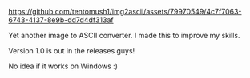 https://github.com/tentomush1/img2ascii/assets/79970549/4c7f7063-6743-4137-8e9b-dd7d4df313af

Yet another image to ASCII converter.
I made this to improve my skills.

Version 1.0 is out in the releases guys!

No idea if it works on Windows :)
